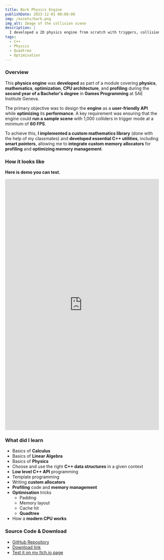 ```yaml
---
title: Bark Physics Engine
publishDate: 2023-12-01 00:00:00
img: /assets/bark.png
img_alt: Image of the collision scene
description: |
  I developed a 2D physics engine from scratch with triggers, collisions and space subdivision
tags:
  - C++
  - Physics
  - Quadtree
  - Optimisation
---
```


### Overview

This **physics engine** was **developed** as part of a module covering **physics**, **mathematics**, **optimization**, **CPU architecture**, and **profiling** during the **second year of a Bachelor's degree** in **Games Programming** at SAE Institute Geneva.

The primary objective was to design the **engine** as a **user-friendly API** while **optimizing** its **performance**. A key requirement was ensuring that the engine could **run a sample scene** with 1,000 colliders in trigger mode at a minimum of **60 FPS**.

To achieve this, **I implemented a custom mathematics library** (done with the help of my classmates) and **developed essential C++ utilities**, including **smart pointers**, allowing me to **integrate custom memory allocators** for **profiling** and **optimizing memory management**.

### How it looks like

**Here is demo you can test.**

<iframe frameborder="0" src="https://itch.io/embed-upload/9975414?color=bababa" allowfullscreen="" width="100%" height="820"><a href="https://cochta.itch.io/bark-demo">Play Bark Demo on itch.io</a></iframe>

### What did I learn

- Basics of **Calculus**
- Basics of **Linear Algebra**
- Basics of **Physics**
- Choose and use the right **C++ data structures** in a given context
- **Low level C++ API** programming
- Template programming
- Writing **custom allocators**
- **Profiling** code and **memory management**
- **Optimisation** tricks
  - Padding
  - Memory layout
  - Cache hit
  - **Quadtree**
- How a **modern CPU works**

### Source Code & Download

- [GitHub Repository](https://github.com/Cochta/Bark)
- [Download link](https://github.com/Cochta/Bark/releases/download/1.0/SamplesRelease.zip)
- [Test it on my Itch.io page](https://cochta.itch.io/bark-demo)